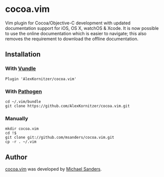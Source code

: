 # cocoa.vim

Vim plugin for Cocoa/Objective-C development with updated documentation support for iOS, OS X, watchOS & Xcode. It is now possible to use the online documentation which is easier to navigate; this also removes the requirement to download the offline documentation.

## Installation

### With [Vundle](https://github.com/gmarik/vundle)

```
Plugin 'AlexKornitzer/cocoa.vim'
```

### With [Pathogen](https://github.com/tpope/vim-pathogen)

```
cd ~/.vim/bundle
git clone https://github.com/AlexKornitzer/cocoa.vim.git
```

### Manually

```
mkdir cocoa.vim
cd !$
git clone git://github.com/msanders/cocoa.vim.git
cp -r . ~/.vim
```

## Author

[cocoa.vim](https://github.com/msanders/cocoa.vim) was developed
by [Michael Sanders](https://github.com/msanders).
